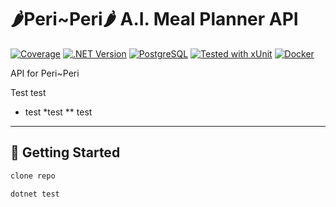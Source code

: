 # 🌶️Peri~Peri🌶️ A.I. Meal Planner API
[![Coverage](https://img.shields.io/codecov/c/github/username/repo)](https://codecov.io/gh/username/repo) [![.NET Version](https://img.shields.io/badge/.NET-7.0-blueviolet)](https://github.com/JERotter/ai-meal-planner/blob/main/api/PeriPeri.API/PeriPeri.API.csproj) [![PostgreSQL](https://img.shields.io/badge/Database-PostgreSQL-4169E1?logo=postgresql&logoColor=white)](https://www.postgresql.org/) [![Tested with xUnit](https://img.shields.io/badge/Tested%20with-xUnit.net-%234B0082?logo=.net)](https://xunit.net/) [![Docker](https://img.shields.io/badge/Docker-Enabled-2496ED?logo=docker&logoColor=white)](https://www.docker.com/)

API for Peri~Peri

Test
 test
* test
  *test
**   test

---

## 🚀 Getting Started

```bash
clone repo
```
```bash
dotnet test
```
